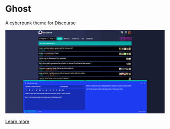 # Ghost

A cyberpunk theme for Discourse

![Theme screenshot](/ghost_scr.png)

[Learn more](https://meta.discourse.org/t/ghost-a-cyberpunk-theme-for-discourse/111806?u=melhosseiny)
